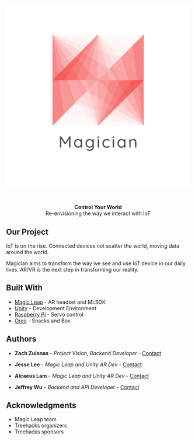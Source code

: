 <p align="center">
  <img src=Magician.png>
  
</p>

# 

<p align="center">
     <b>Control Your World</b><br>
     Re-envisioning the way we interact with IoT
</p>


## Our Project

IoT is on the rise. Connected devices not scatter the world, moving data around the world.

Magician aims to transform the way we see and use IoT device in our daily lives. AR/VR is the next step in transforming our reality.


## Built With

* [Magic Leap](https://www.magicleap.com/) - AR headset and MLSDK
* [Unity](https://unity.com/) - Development Environment
* [Raspberry Pi](https://www.raspberrypi.org/) - Servo control
* [Oreo](https://www.oreo.com/) - Snacks and Box

## Authors

* **Zach Zulanas** - *Project Vision, Backend Developer* - [Contact](https://zzulanas.com)

* **Jesse Lee** - *Magic Leap and Unity AR Dev* - [Contact](https://github.com/butler-jelee21)

* **Alcaeus Lam** - *Magic Leap and Unity AR Dev* - [Contact](https://github.com/alcaeusl)

* **Jeffrey Wu** - *Backend and API Developer* - [Contact](https://jeffrey856.github.io/myweb)

## Acknowledgments

* Magic Leap team
* Treehacks organizers
* Treehacks sponsors
